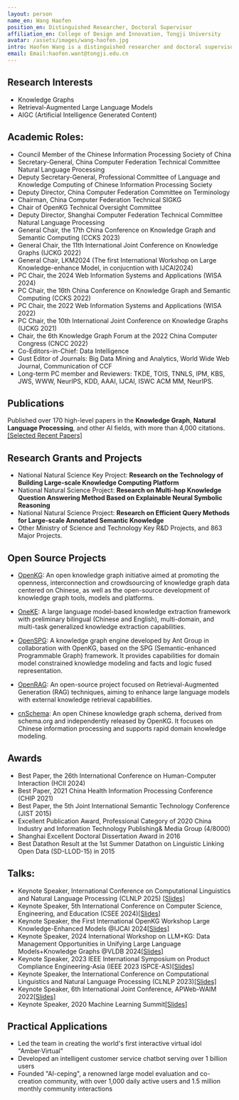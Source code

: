 ```yaml
---
layout: person
name_en: Wang Haofen
position_en: Distinguished Researcher, Doctoral Supervisor
affiliation_en: College of Design and Innovation, Tongji University
avatar: /assets/images/wang-haofen.jpg
intro: Haofen Wang is a distinguished researcher and doctoral supervisor at the College of Design and Innovation. He leads the Knowledge Computing Lab at Tongji University, and is the leading founder of [OpenKG](http://openkg.cn). He previously served as CTO in leading AI companies, accumulating rich insights into cutting-edge technologies and R&D management experience.
email: Email:haofen.want@tongji.edu.cn
---
```


## Research Interests

- Knowledge Graphs
- Retrieval-Augmented Large Language Models
- AIGC (Artificial Intelligence Generated Content)

## Academic Roles:
- Council Member of the Chinese Information Processing Society of China
- Secretary-General, China Computer Federation Technical Committee Natural Language Processing
- Deputy Secretary-General, Professional Committee of Language and Knowledge Computing of Chinese Information Processing Society
- Deputy Director, China Computer Federation Committee on Terminology
- Chairman, China Computer Federation Technical SIGKG
- Chair of OpenKG Technical Oversight Committee
- Deputy Director, Shanghai Computer Federation Technical Committee Natural Language Processing
- General Chair, the 17th China Conference on Knowledge Graph and Semantic Computing (CCKS 2023) 
- General Chair, the 11th International Joint Conference on Knowledge Graphs (IJCKG 2022)
- General Chair, LKM2024 (The first International Workshop on Large Knowledge-enhance Model, in conjucntion with IJCAI2024)
- PC Chair, the 2024 Web Information Systems and Applications (WISA 2024) 
- PC Chair, the 16th China Conference on Knowledge Graph and Semantic Computing (CCKS 2022) 
- PC Chair, the 2022 Web Information Systems and Applications (WISA 2022)
- PC Chair, the 10th International Joint Conference on Knowledge Graphs (IJCKG 2021)
- Chair, the 6th Knowledge Graph Forum at the 2022 China Computer Congress (CNCC 2022)
- Co-Editors-in-Chief: Data Intelligence
- Gust Editor of Journals: Big Data Mining and Analytics, World Wide Web Journal, Communication of CCF
- Long-term PC member and Reviewers: TKDE, TOIS, TNNLS, IPM, KBS, JWS, WWW, NeurIPS, KDD, AAAI, IJCAI, ISWC ACM MM, NeurIPS.

## Publications
Published over 170 high-level papers in the **Knowledge Graph**, **Natural Language Processing**, and other AI fields, with more than 4,000 citations. [[Selected Recent Papers]](/people/wang-haofen/publications/)

## Research Grants and Projects
- National Natural Science Key Project: **Research on the Technology of Building Large-scale Knowledge Computing Platform**
- National Natural Science Project: **Research on Multi-hop Knowledge Question Answering Method Based on Explainable Neural Symbolic Reasoning**
- National Natural Science Project: **Research on Efficient Query Methods for Large-scale Annotated Semantic Knowledge**
- Other Ministry of Science and Technology Key R&D Projects, and 863 Major Projects.

## Open Source Projects

- [OpenKG](http://openkg.cn): An open knowledge graph initiative aimed at promoting the openness, interconnection and crowdsourcing of knowledge graph data centered on Chinese, as well as the open-source development of knowledge graph tools, models and platforms.

- [OneKE](https://github.com/zjunlp/DeepKE/blob/main/example/llm/OneKE.md): A large language model-based knowledge extraction framework with preliminary bilingual (Chinese and English), multi-domain, and multi-task generalized knowledge extraction capabilities.

- [OpenSPG](https://github.com/OpenSPG/openspg): A knowledge graph engine developed by Ant Group in collaboration with OpenKG, based on the SPG (Semantic-enhanced Programmable Graph) framework. It provides capabilities for domain model constrained knowledge modeling and facts and logic fused representation.

- [OpenRAG](https://openrag.notion.site/Open-RAG-c41b2a4dcdea4527a7c1cd998e763595): An open-source project focused on Retrieval-Augmented Generation (RAG) techniques, aiming to enhance large language models with external knowledge retrieval capabilities.

- [cnSchema](https://github.com/cnschema/cnSchema): An open Chinese knowledge graph schema, derived from schema.org and independently released by OpenKG. It focuses on Chinese information processing and supports rapid domain knowledge modeling.

## Awards
- Best Paper, the 26th International Conference on Human-Computer Interaction (HCII 2024)
- Best Paper, 2021 China Health Information Processing Conference (CHIP 2021)
- Best Paper, the 5th Joint International Semantic Technology Conference (JIST 2015)
- Excellent Publication Award, Professional Category of 2020 China Industry and Information Technology Publishing& Media Group (4/8000)
- Shanghai Excellent Doctoral Dissertation Award in 2016
- Best Datathon Result at the 1st Summer Datathon on Linguistic Linking Open Data (SD-LLOD-15) in 2015

## Talks:

- Keynote Speaker, International Conference on Computational Linguistics and Natural Language Processing (CLNLP 2025) [[Slides]](/assets/talks/test_pdf.pdf)
- Keynote Speaker, 5th International Conference on Computer Science, Engineering, and Education (CSEE 2024)[[Slides]](/assets/talks/test_pdf.pdf)
- Keynote Speaker, the First International OpenKG Workshop Large Knowledge-Enhanced Models @IJCAI 2024[[Slides]](/assets/talks/test_pdf.pdf)
- Keynote Speaker, 2024 International Workshop on LLM+KG: Data Management Opportunities in Unifying Large Language Models+Knowledge Graphs @VLDB 2024[[Slides]](/assets/talks/test_pdf.pdf)
- Keynote Speaker, 2023 IEEE International Symposium on Product Compliance Engineering-Asia (IEEE 2023 ISPCE-AS)[[Slides]](/assets/talks/test_pdf.pdf)
- Keynote Speaker, the International Conference on Computational Linguistics and Natural Language Processing (CLNLP 2023)[[Slides]](/assets/talks/test_pdf.pdf)
- Keynote Speaker, 6th International Joint Conference, APWeb-WAIM 2022[[Slides]](/assets/talks/test_pdf.pdf)
- Keynote Speaker, 2020 Machine Learning Summit[[Slides]](/assets/talks/test_pdf.pdf)

## Practical Applications

- Led the team in creating the world's first interactive virtual idol "Amber·Virtual"
- Developed an intelligent customer service chatbot serving over 1 billion users
- Founded "AI-ceping", a renowned large model evaluation and co-creation community, with over 1,000 daily active users and 1.5 million monthly community interactions
